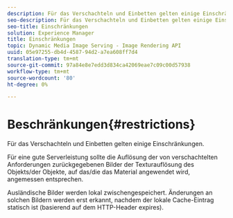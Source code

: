 ```yaml
---
description: Für das Verschachteln und Einbetten gelten einige Einschränkungen.
seo-description: Für das Verschachteln und Einbetten gelten einige Einschränkungen.
seo-title: Einschränkungen
solution: Experience Manager
title: Einschränkungen
topic: Dynamic Media Image Serving - Image Rendering API
uuid: 05e97255-db4d-4587-94d2-a7ea608ff7d4
translation-type: tm+mt
source-git-commit: 97a84e8e7edd3d834ca42069eae7c09c00d57938
workflow-type: tm+mt
source-wordcount: '80'
ht-degree: 0%

---
```



# Beschränkungen{#restrictions}

Für das Verschachteln und Einbetten gelten einige Einschränkungen.

Für eine gute Serverleistung sollte die Auflösung der von verschachtelten Anforderungen zurückgegebenen Bilder der Texturauflösung des Objekts/der Objekte, auf das/die das Material angewendet wird, angemessen entsprechen.

Ausländische Bilder werden lokal zwischengespeichert. Änderungen an solchen Bildern werden erst erkannt, nachdem der lokale Cache-Eintrag statisch ist (basierend auf dem HTTP-Header expires).
